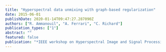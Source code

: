 ```yaml
---
title: "Hyperspectral data unmixing with graph-based regularization"
date: 2015-06-01
publishDate: 2020-01-14T09:47:27.287090Z
authors: ["R. Ammanouil", "A. Ferrari", "C. Richard"]
publication_types: ["1"]
abstract: ""
featured: false
publication: "*IEEE workshop on Hyperspectral Image and Signal Processing: Evolution in Remote Sensing (WHISPERS)*"
---
```


